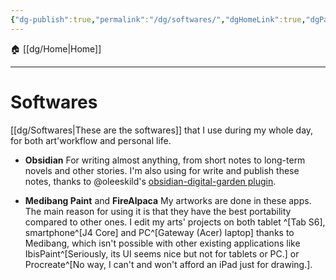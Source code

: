 ```yaml
---
{"dg-publish":true,"permalink":"/dg/softwares/","dgHomeLink":true,"dgPassFrontmatter":false}
---
```



🏠 [[dg/Home|Home]]
____
# Softwares
[[dg/Softwares|These are the softwares]] that I use during my whole day, for both art'workflow and personal life.

- **Obsidian**
For writing almost anything, from short notes to long-term novels and other stories. I'm also using for write and publish these notes, thanks to @oleeskild's [obsidian-digital-garden plugin](https://github.com/oleeskild/Obsidian-Digital-Garden).

- **Medibang Paint** and **FireAlpaca**
My artworks are done in these apps. The main reason for using it is that they have the best portability compared to other ones.
I edit my arts' projects on both tablet ^[Tab S6], smartphone^[J4 Core] and PC^[Gateway (Acer) laptop] thanks to Medibang, which isn't possible with other existing applications like IbisPaint^[Seriously, its UI seems nice but not for tablets or PC.] or Procreate^[No way, I can't and won't afford an iPad just for drawing.].
